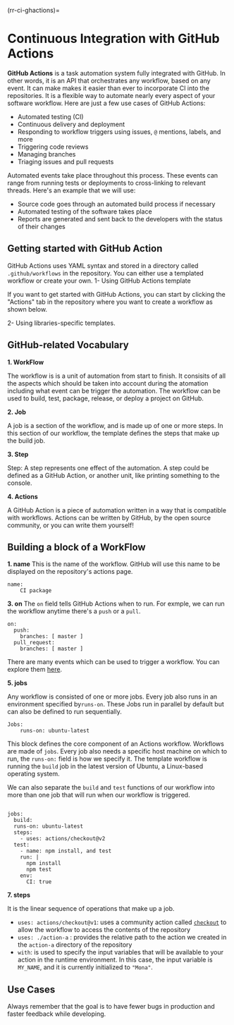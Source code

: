 (rr-ci-ghactions)=
# Continuous Integration with GitHub Actions

**GitHub Actions** is a task automation system fully integrated with GitHub. In other words, it is an API that orchestrates any workflow, based on any event. It can make makes it easier than ever to incorporate CI into the repositories. It is a flexible way to automate nearly every aspect of your software workflow. Here are just a few use cases of GitHub Actions:

- Automated testing (CI)
- Continuous delivery and deployment
- Responding to workflow triggers using issues, `@` mentions, labels, and more
- Triggering code reviews
- Managing branches
- Triaging issues and pull requests

Automated events take place throughout this process. These events can range from running tests or deployments to cross-linking to relevant threads. Here's an example that we will use:

- Source code goes through an automated build process if necessary
- Automated testing of the software takes place
- Reports are generated and sent back to the developers with the status of their changes

## Getting started with GitHub Action

GitHub Actions uses YAML syntax and stored in a directory called `.github/workflows` in the repository. You can either use a templated workflow or create your own.
1- Using GitHub Actions template

If you want to get started with GitHub Actions, you can start by clicking the "Actions" tab in the repository where you want to create a workflow as shown below.

2- Using libraries-specific templates. 
 


## GitHub-related Vocabulary
<!-- (I'll explain each vocab separately using diagrams made with adobe illustrator) -->

**1. WorkFlow**

The workflow is is a unit of automation from start to finish. It consisits of all the aspects which should be taken into account during the atomation including what event can be trigger the automation. The workflow can be used to build, test, package, release, or deploy a project on GitHub.

**2. Job**

A job is a section of the workflow, and is made up of one or more steps. In this section of our workflow, the template defines the steps that make up the build job.

**3. Step**

Step: A step represents one effect of the automation. A step could be defined as a GitHub Action, or another unit, like printing something to the console.

**4. Actions**

A GitHub Action is a piece of automation written in a way that is compatible with workflows. Actions can be written by GitHub, by the open source community, or you can write them yourself!


## Building a block of a WorkFlow
**1. name**
This is the name of the workflow. GitHub will use this name to be displayed on the repository's actions page.
```
name:
    CI package
```
**3. on**
The `on` field tells GitHub Actions when to run. For exmple, we can run the workflow anytime there's a `push` or a `pull`. 
```
on:
  push:
    branches: [ master ]
  pull_request:
    branches: [ master ]
```
There are many events which can be used to trigger a workflow. You can explore them [here](https://docs.github.com/en/free-pro-team@latest/actions/reference/workflow-syntax-for-github-actions).

**5. jobs**

Any workflow is consisted of one or more jobs. Every job also runs in an environment specified by`runs-on`. These Jobs run in parallel by default but can also be defined to run sequentially.
```
Jobs:
    runs-on: ubuntu-latest
``` 
This block defines the core component of an Actions workflow. Workflows are made of `jobs`. Every job also needs a specific host machine on which to run, the `runs-on:` field is how we specify it. The template workflow is running the `build` job in the latest version of Ubuntu, a Linux-based operating system.

We can also separate the `build` and `test` functions of our workflow into more than one job that will run when our workflow is triggered.

```

jobs:
  build:
  runs-on: ubuntu-latest
  steps:
    - uses: actions/checkout@v2
  test:
    - name: npm install, and test
    run: |
      npm install
      npm test
    env:
      CI: true
```
**7. steps**

It is the linear sequence of operations that make up a job. 
- `uses: actions/checkout@v1`: uses a community action called [`checkout`](https://github.com/actions/checkout) to allow the workflow to access the contents of the repository
- `uses: ./action-a` : provides the relative path to the action we created in the `action-a` directory of the repository
- `with`: is used to specify the input variables that will be available to your action in the runtime environment. In this case, the input variable is `MY_NAME`, and it is currently initialized to `"Mona"`.


## Use Cases

Always remember that the goal is to have fewer bugs in production and faster feedback while developing.

